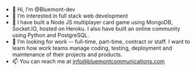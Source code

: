 - 👋 Hi, I’m @Bluemont-dev
- 👀 I’m interested in full stack web development
- 🌱 I have built a Node JS multiplayer card game using MongoDB, Socket.IO, hosted on Heroku. I also have built an online community using Python and PostgreSQL.
- 💞️ I’m looking for work -- full-time, part-time, contract or staff. I want to learn how work teams manage coding, testing, deployment and maintenance of their projects and products.
- 📫 You can reach me at info@bluemontcommunications.com

<!---
Bluemont-dev/Bluemont-dev is a ✨ special ✨ repository because its `README.md` (this file) appears on your GitHub profile.
You can click the Preview link to take a look at your changes.
--->
